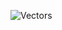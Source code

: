 ![Vectors](https://github.com/Riddhiman2005/CryptoHack-Solutions/assets/130882317/4b8cdf7a-ccda-4845-9c63-b1d5c4119621)
